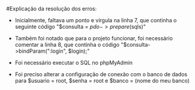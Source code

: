 #Explicação da resolução dos erros:

* Inicialmente, faltava um ponto e vírgula na linha 7, que continha o seguinte código "$consulta = $pdo->prepare($sqls)"

* Também foi notado que para o projeto funcionar, foi necessário comentar a linha 8, que continha o código "$consulta->bindParam(":login", $login);"

* Foi necessário executar o SQL no phpMyAdmin

* Foi preciso alterar a configuração de conexão com o banco de dados para $usuario = root, $senha = root e $banco = (nome do meu banco) 

